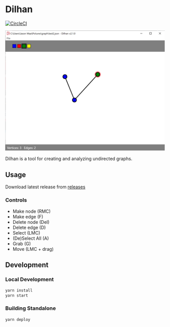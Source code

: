 # Dilhan

[![CircleCI](https://circleci.com/gh/jasmaa/dilhan.svg?style=svg)](https://circleci.com/gh/jasmaa/dilhan)

<img src="docs/screenshot_01.png" width="600">

Dilhan is a tool for creating and analyzing undirected graphs.

## Usage

Download latest release from [releases](https://github.com/jasmaa/dilhan/releases)

### Controls

  - Make node (RMC)
  - Make edge (F)
  - Delete node (Del)
  - Delete edge (D)
  - Select (LMC)
  - (De)Select All (A)
  - Grab (G)
  - Move (LMC + drag)

## Development

### Local Development
    yarn install
    yarn start

### Building Standalone
    yarn deploy